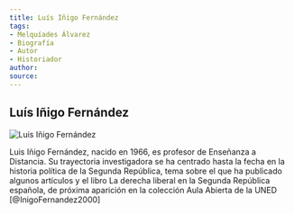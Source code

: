 ```yaml
---
title: Luís Iñigo Fernández
tags:
- Melquíades Álvarez
- Biografía
- Autor
- Historiador
author:
source:
---
```


## Luís Iñigo Fernández

![Luis Iñigo Fernández](../Imagenes/InigoFdez.jpg)

Luis Iñigo Fernández, nacido en 1966, es profesor de Enseñanza a Distancia. Su trayectoria investigadora se ha centrado hasta la fecha en la historia política de la Segunda República, tema sobre el que ha publicado algunos artículos y el libro La derecha liberal en la Segunda República española, de próxima aparición en la colección Aula Abierta de la UNED [@InigoFernandez2000]
